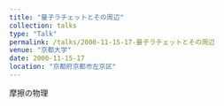 ```yaml
---
title: "量子ラチェットとその周辺"
collection: talks
type: "Talk"
permalink: /talks/2000-11-15-17-量子ラチェットとその周辺
venue: "京都大学"
date: 2000-11-15-17
location: "京都府京都市左京区"
---
```


摩擦の物理
